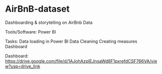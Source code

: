 # AirBnB-dataset
Dashboarding & storytelling on AirBnb Data

Tools/Software:
Power BI

Tasks:
Data loading in Power BI Data Cleaning Creating measures Dashboard

Dashboard:
https://drive.google.com/file/d/1AJohAzpIEJnsaWd8F1pxrefdCSF766VA/view?usp=drive_link
